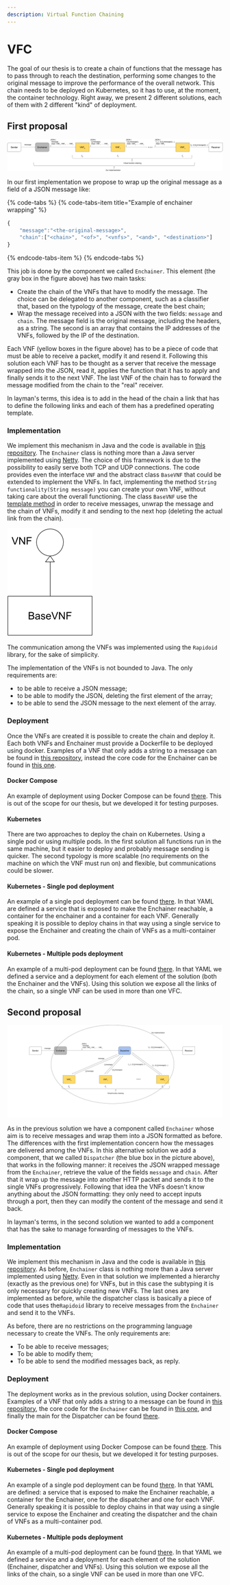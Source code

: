 ```yaml
---
description: Virtual Function Chaining
---
```


# VFC

The goal of our thesis is to create a chain of functions that the message has to pass through to reach the destination, performing some changes to the original message to improve the performance of the overall network. This chain needs to be deployed on Kubernetes, so it has to use, at the moment, the container technology. Right away, we present 2 different solutions, each of them with 2 different "kind" of deployment.

## First proposal

![Schema representing our first proposal](.gitbook/assets/first.png)

In our first implementation we propose to wrap up the original message as a field of a JSON message like:

{% code-tabs %}
{% code-tabs-item title="Example of enchainer wrapping" %}
```javascript
{
    "message":"<the-original-message>",
    "chain":["<chain>", "<of>", "<vnfs>", "<and>", "<destination>"]
}
```
{% endcode-tabs-item %}
{% endcode-tabs %}

This job is done by the component we called `Enchainer`. This element \(the gray box in the figure above\) has two main tasks:

* Create the chain of the VNFs that have to modify the message. The choice can be delegated to another component, such as a classifier that, based on the typology of the message, create the best chain;
* Wrap the message received into a JSON with the two fields: `message` and `chain`. The message field is the original message, including the headers, as a string. The second is an array that contains the IP addresses of the VNFs, followed by the IP of the destination.

Each VNF \(yellow boxes in the figure above\) has to be a piece of code that must be able to receive a packet, modify it and resend it. Following this solution each VNF has to be thought as a server that receive the message wrapped into the JSON, read it, applies the function that it has to apply and finally sends it to the next VNF. The last VNF of the chain has to forward the message modified from the chain to the "real" receiver.

In layman's terms, this idea is to add in the head of the chain a link that has to define the following links and each of them has a predefined operating template.

### Implementation

We implement this mechanism in Java and the code is available in [this repository](https://github.com/Augugrumi/chaining-functionalities). The `Enchainer` class is nothing more than a Java server implemented using [Netty](https://netty.io/). The choice of this framework is due to the possibility to easily serve both TCP and UDP connections. The code provides even the interface `VNF` and the abstract class `BaseVNF` that could be extended to implement the VNFs. In fact, implementing the method `String functionality(String message)` you can create your own VNF, without taking care about the overall functioning. The class `BaseVNF` use the [template method](https://sourcemaking.com/design_patterns/template_method) in order to receive messages, unwrap the message and the chain of VNFs, modify it and sending to the next hop \(deleting the actual link from the chain\). 

![VNF hierarchy implemented](.gitbook/assets/hierarchy.png)

The communication among the VNFs was implemented using the `Rapidoid` library, for the sake of simplicity.

The implementation of the VNFs is not bounded to Java. The only requirements are:

* to be able to receive a JSON message;
* to be able to modify the JSON, deleting the first element of the array;
* to be able to send the JSON message to the next element of the array.

### Deployment

Once the VNFs are created it is possible to create the chain and deploy it. Each both VNFs and Enchainer must provide a Dockerfile to be deployed using docker. Examples of a VNF that only adds a string to a message can be found in [this repository](https://github.com/Augugrumi/stringaddervnf-testvnf), instead the core code for the Enchainer can be found in [this one](https://github.com/Augugrumi/enchainer-main).

#### Docker Compose

An example of deployment using Docker Compose can be found [there](https://github.com/Augugrumi/yaml-vnfs/tree/master/docker-compose/json-chain). This is out of the scope for our thesis, but we developed it for testing purposes.

#### Kubernetes

There are two approaches to deploy the chain on Kubernetes. Using a single pod or using multiple pods. In the first solution all functions run in the same machine, but it easier to deploy and probably message sending is quicker. The second typology is more scalable \(no requirements on the machine on which the VNF must run on\) and flexible, but communications could be slower.

#### Kubernetes - Single pod deployment

An example of a single pod deployment can be found [there](https://github.com/Augugrumi/yaml-vnfs/tree/master/k8s/json-chain/unique-pod). In that YAML are defined a service that is exposed to make the Enchainer reachable, a container for the enchainer and a container for each VNF. Generally speaking it is possible to deploy chains in that way using a single service to expose the Enchainer and creating the chain of VNFs  as a multi-container pod.

#### Kubernetes - Multiple pods deployment

An example of a multi-pod deployment can be found [there](https://github.com/Augugrumi/yaml-vnfs/tree/master/k8s/json-chain/different-pods). In that YAML we defined a service and a deployment for each element of the solution \(both the Enchainer and the VNFs\). Using this solution we expose all the links of the chain, so a single VNF can be used in more than one VFC. 

## Second proposal

![Schema representing our second proposal](.gitbook/assets/alternative-solution-schema.png)

As in the previous solution we have a component called `Enchainer` whose aim is to receive messages and wrap them into a JSON formatted as before. The differences with the first implementation concern how the messages are delivered among the VNFs. In this alternative solution we add a component, that we called `Dispatcher` \(the blue box in the picture above\), that works in the following manner: it receives the JSON wrapped message from the `Enchainer`, retrieve the value of the fields `message` and `chain`. After that it wrap up the message into another HTTP packet and sends it to the single VNFs progressively. Following that idea the VNFs doesn't know anything about the JSON formatting: they only need to accept inputs through a port, then they can modify the content of the message and send it back.

In layman's terms, in the second solution we wanted to add a component that has the sake to manage forwarding of messages to the VNFs.

### Implementation

We implement this mechanism in Java and the code is available in [this repository](https://github.com/Augugrumi/chaining-functionalities). As before, `Enchainer` class is nothing more than a Java server implemented using [Netty](https://netty.io/). Even in that solution we implemented a hierarchy \(exactly as the previous one\) for VNFs, but in this case the subtyping it is only necessary for quickly creating new VNFs. The last ones are implemented as before, while the dispatcher class is basically a piece of code that uses the`Rapidoid` library to receive messages from the `Enchainer` and send it to the VNFs.

As before, there are no restrictions on the programming language necessary to create the VNFs. The only requirements are:

* To be able to receive messages;
* To be able to modify them;
* To be able to send the modified messages back, as reply.

### Deployment

The deployment works as in the previous solution, using Docker containers. Examples of a VNF that only adds a string to a message can be found in [this repository](https://github.com/Augugrumi/stringaddervnf-testvnf), the core code for the `Enchainer` can be found in [this one](https://github.com/Augugrumi/enchainer-main), and finally the main for the Dispatcher can be found [there](https://github.com/Augugrumi/alternative-dispatcher).

#### Docker Compose

An example of deployment using Docker Compose can be found [there](https://github.com/Augugrumi/yaml-vnfs/tree/master/docker-compose/alternative). This is out of the scope for our thesis, but we developed it for testing purposes.

#### Kubernetes - Single pod deployment

An example of a single pod deployment can be found [there](https://github.com/Augugrumi/yaml-vnfs/tree/master/k8s/json-chain/unique-pod). In that YAML are defined: a service that is exposed to make the Enchainer reachable, a container for the Enchainer, one for the dispatcher and one for each VNF. Generally speaking it is possible to deploy chains in that way using a single service to expose the Enchainer and creating the dispatcher and the chain of VNFs  as a multi-container pod.

#### Kubernetes - Multiple pods deployment

An example of a multi-pod deployment can be found [there](https://github.com/Augugrumi/yaml-vnfs/tree/master/k8s/json-chain/different-pods). In that YAML we defined a service and a deployment for each element of the solution \(Enchainer, dispatcher and VNFs\). Using this solution we expose all the links of the chain, so a single VNF can be used in more than one VFC.

